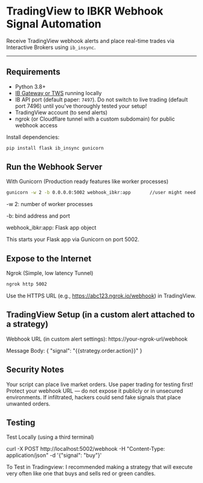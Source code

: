 # TradingView to IBKR Webhook Signal Automation

Receive TradingView webhook alerts and place real-time trades via Interactive Brokers using `ib_insync`.

---

## Requirements

- Python 3.8+
- [IB Gateway or TWS](https://www.interactivebrokers.com/en/trading/ib-gateway.php) running locally
- IB API port (default paper: `7497`). Do not switch to live trading (default port 7496) until you've thoroughly tested your setup!
- TradingView account (to send alerts)
- ngrok (or Cloudflare tunnel with a custom subdomain) for public webhook access

Install dependencies:

```bash
pip install flask ib_insync gunicorn
```

## Run the Webhook Server

With Gunicorn (Production ready features like worker processes)
```bash
gunicorn -w 2 -b 0.0.0.0:5002 webhook_ibkr:app       //user might need to precede this command with "python3 -m"
```
-w 2: number of worker processes

-b: bind address and port

webhook_ibkr:app: Flask app object

This starts your Flask app via Gunicorn on port 5002.


## Expose to the Internet

Ngrok (Simple, low latency Tunnel)
```bash
ngrok http 5002
```
Use the HTTPS URL (e.g., https://abc123.ngrok.io/webhook) in TradingView.


## TradingView Setup (in a custom alert attached to a strategy)

Webhook URL (in custom alert settings):
https://your-ngrok-url/webhook

Message Body:
{
  "signal": "{{strategy.order.action}}"
}


## Security Notes

Your script can place live market orders. Use paper trading for testing first!
Protect your webhook URL — do not expose it publicly or in unsecured environments. If infiltrated, hackers could send fake signals that place unwanted orders.


## Testing

Test Locally (using a third terminal)

curl -X POST http://localhost:5002/webhook -H "Content-Type: application/json" -d '{"signal": "buy"}'


To Test in Tradingview: I recommended making a strategy that will execute very often like one that buys and sells red or green candles.
